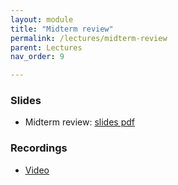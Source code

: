 ```yaml
---
layout: module
title: "Midterm review"
permalink: /lectures/midterm-review
parent: Lectures
nav_order: 9

---
```



### Slides

* Midterm review: [slides pdf](/ds5110-spring25/assets/docs/midterm-review.pdf)


### Recordings

* [Video](https://edstem.org/us/courses/72907/discussion/6272538)



